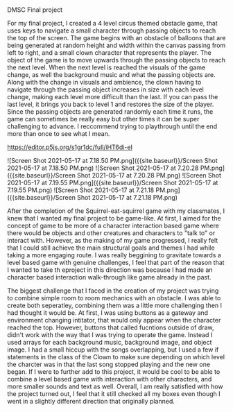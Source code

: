 


###
DMSC Final project 

For my final project, I created a 4 level circus themed obstacle game, that uses keys to navigate a small character through passing objects to reach the top of the screen. The game begins with an obstacle of balloons that are being generated at random height and width within the canvas passing from left to right, and a small clown character that represents the player. The object of the game is to move upwards through the passing objects to reach the next level. When the next level is reached the visuals of the game change, as well the background music and what the passing objects are. Along with the change in visuals and ambience, the clown having to navigate through the passing object increases in size with each level change, making each level more difficult than the last. If you can pass the last level, it brings you back to level 1 and restores the size of the player. Since the passing objects are generated randomly each time it runs, the game can sometimes be really easy but other times it can be super challenging to advance. I reccommend trying to playthrough until the end more than once to see what I mean. 

[https://editor.p5js.org/s1gr1dc/full/iHT6di-eI ](https://editor.p5js.org/s1gr1dc/full/iHT6di-eI )

![Screen Shot 2021-05-17 at 7.18.50 PM.png]({{site.baseurl}}/Screen Shot 2021-05-17 at 7.18.50 PM.png)
![Screen Shot 2021-05-17 at 7.20.28 PM.png]({{site.baseurl}}/Screen Shot 2021-05-17 at 7.20.28 PM.png)
![Screen Shot 2021-05-17 at 7.19.55 PM.png]({{site.baseurl}}/Screen Shot 2021-05-17 at 7.19.55 PM.png)
![Screen Shot 2021-05-17 at 7.21.18 PM.png]({{site.baseurl}}/Screen Shot 2021-05-17 at 7.21.18 PM.png)


 After the completion of the Squirrel-eat-squirrel game with my classmates, I knew that I wanted my final project to be game-like. At first, I aimed for the concept of game to be more of a character interaction based game where there would be objects and other creatures and characters to "talk to" or interact with. However, as the making of my game progressed, I really felt that I could still achieve the main structural goals and themes I had while taking a more engaging route. I was really beggining to gravitate towards a level based game with genuine challenges, I feel that part of the reason that I wanted to take th eproject in this direction was because I had made an character based interaction walk-through like game already in the past. 

The biggest challenge that I faced in the creation of my project was trying to combine simple room to room mechanics with an obstacle. I was able to create both seperatley, combining them was a little more challenging then I had thought it would be. At first, I was using buttons as a gateway and environment changing intitator, that would only appear when the character reached the top. However, buttons that called fucntions outside of draw, didn't work with the way that I was trying to operate the game. Instead I used arrays for each background music, background image, and object image. I had a small hiccup with the songs overlapping, but I used a few if statements in the class of the Clown to make sure depending on which level the charcter was in that the last song stopped playing and the new one began. If I were to further add to this project, it would be cool to be able to combine a level based game with interaction with other characters, and more smaller sounds and text as well. Overall, I am really satisfied with how the project turned out, I feel that it still checked all my boxes even though I went in a slightly different direction that originally planned. 



